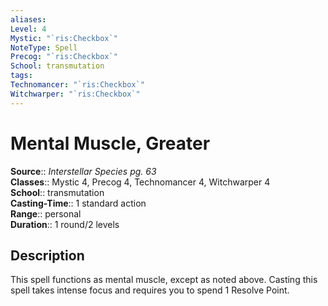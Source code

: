 ```yaml
---
aliases: 
Level: 4
Mystic: "`ris:Checkbox`"
NoteType: Spell
Precog: "`ris:Checkbox`"
School: transmutation 
tags: 
Technomancer: "`ris:Checkbox`"
Witchwarper: "`ris:Checkbox`"
---
```


# Mental Muscle, Greater

**Source**:: _Interstellar Species pg. 63_  
**Classes**:: Mystic 4, Precog 4, Technomancer 4, Witchwarper 4  
**School**:: transmutation  
**Casting-Time**:: 1 standard action  
**Range**:: personal  
**Duration**:: 1 round/2 levels  

## Description

This spell functions as mental muscle, except as noted above. Casting this spell takes intense focus and requires you to spend 1 Resolve Point.
